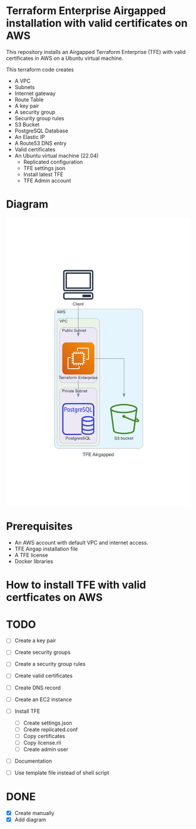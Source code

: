 # Terraform Enterprise Airgapped installation with valid certificates on AWS  
This repository installs an Airgapped Terraform Enterprise (TFE) with valid certificates in AWS on a Ubuntu virtual machine.  

This terraform code creates
- A VPC
- Subnets
- Internet gateway
- Route Table
- A key pair
- A security group
- Security group rules
- S3 Bucket
- PostgreSQL Database
- An Elastic IP
- A Route53 DNS entry
- Valid certificates
- An Ubuntu virtual machine (22.04)
  - Replicated configuration
  - TFE settings json
  - Install latest TFE
  - TFE Admin account

# Diagram
![](diagram/tfe_airgapped.png)

# Prerequisites
 - An AWS account with default VPC and internet access.
 - TFE Airgap installation file
 - A TFE license
 - Docker libraries

# How to install TFE with valid certficates on AWS

# TODO
- [ ] Create a key pair
- [ ] Create security groups
- [ ] Create a security group rules
- [ ] Create valid certificates
- [ ] Create DNS record
- [ ] Create an EC2 instance
- [ ] Install TFE 
  - [ ] Create settings.json
  - [ ] Create replicated.conf
  - [ ] Copy certificates
  - [ ] Copy license.rli
  - [ ] Create admin user
- [ ] Documentation
- [ ] Use template file instead of shell script


# DONE
- [x] Create manually
- [x] Add diagram
